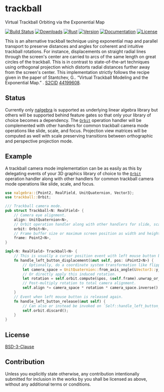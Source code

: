 # trackball

Virtual Trackball Orbiting via the Exponential Map

[![Build Status][]](https://travis-ci.org/qu1x/trackball)
[![Downloads][]](https://crates.io/crates/trackball)
[![Rust][]](https://www.rust-lang.org)
[![Version][]](https://crates.io/crates/trackball)
[![Documentation][]](https://doc.qu1x.dev/trackball)
[![License][]](https://opensource.org/licenses/BSD-3-Clause)

[Build Status]: https://travis-ci.org/qu1x/trackball.svg
[Downloads]: https://img.shields.io/crates/d/trackball.svg
[Rust]: https://img.shields.io/badge/rust-stable-brightgreen.svg
[Version]: https://img.shields.io/crates/v/trackball.svg
[Documentation]: https://docs.rs/trackball/badge.svg
[License]: https://img.shields.io/crates/l/trackball.svg

This is an alternative trackball technique using exponential map and parallel transport to
preserve distances and angles for coherent and intuitive trackball rotations. For instance,
displacements on straight radial lines through the screen's center are carried to arcs of the
same length on great circles of the trackball. This is in contrast to state-of-the-art
techniques using orthogonal projection which distorts radial distances further away from the
screen's center. This implementation strictly follows the recipe given in the paper of
Stantchev, G.. “Virtual Trackball Modeling and the Exponential Map.” . [S2CID] [44199608].

[S2CID]: https://en.wikipedia.org/wiki/S2CID_(identifier)
[44199608]: https://api.semanticscholar.org/CorpusID:44199608

## Status

Currently only [nalgebra] is supported as underlying linear algebra library but others will be
supported behind feature gates so that only your library of choice becomes a dependency. The
[`Orbit`] operation handler will be complemented with other handlers for common trackball camera
mode operations like slide, scale, and focus. Projection view matrices will be computed as well
with scale preserving transitions between orthographic and perspective projection mode.

[nalgebra]: https://nalgebra.org

## Example

A trackball camera mode implementation can be as easily as this by delegating events of your 3D
graphics library of choice to the [`Orbit`] operation handler along with other handlers for
common trackball camera mode operations like slide, scale, and focus.

[`Orbit`]: https://doc.qu1x.dev/trackball/trackball/struct.Orbit.html

```rust
use nalgebra::{Point2, RealField, UnitQuaternion, Vector3};
use trackball::Orbit;

/// Trackball camera mode.
pub struct Trackball<N: RealField> {
	// Camera eye alignment.
	align: UnitQuaternion<N>,
	// Orbit operation handler along with other handlers for slide, scale, and focus operations.
	orbit: Orbit<N>,
	// Frame buffer size or maximum screen position as width and height.
	frame: Point2<N>,
}

impl<N: RealField> Trackball<N> {
	// This is usually a cursor position event with left mouse button being pressed.
	fn handle_left_button_displacement(&mut self, pos: &Point2<N>) {
		// Optionally, do a coordinate system transformation like flipping x-axis and z-axis.
		let camera_space = UnitQuaternion::from_axis_angle(&Vector3::y_axis(), N::pi());
		// Or directly apply this induced rotation.
		let rotation = self.orbit.compute(&pos, &self.frame).unwrap_or_default();
		// Post-multiply rotation to total camera alignment.
		self.align *= camera_space * rotation * camera_space.inverse();
	}
	// Event when left mouse button is released again.
	fn handle_left_button_release(&mut self) {
		// Can also or instead be invoked on `Self::handle_left_button_press()`.
		self.orbit.discard();
	}
}
```

## License

[BSD-3-Clause](LICENSE.md)

## Contribution

Unless you explicitly state otherwise, any contribution intentionally submitted for inclusion
in the works by you shall be licensed as above, without any additional terms or conditions.
